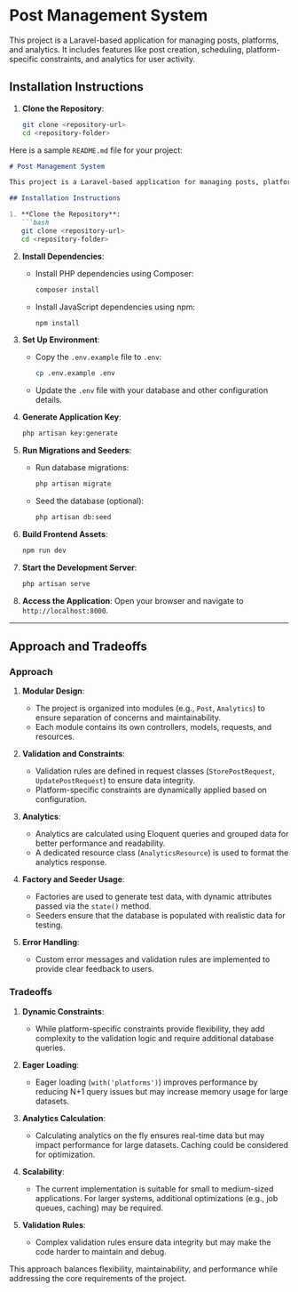 # Post Management System

This project is a Laravel-based application for managing posts, platforms, and analytics. It includes features like post creation, scheduling, platform-specific constraints, and analytics for user activity.

## Installation Instructions

1. **Clone the Repository**:
   ```bash
   git clone <repository-url>
   cd <repository-folder>
    ```

Here is a sample `README.md` file for your project:

```markdown
# Post Management System

This project is a Laravel-based application for managing posts, platforms, and analytics. It includes features like post creation, scheduling, platform-specific constraints, and analytics for user activity.

## Installation Instructions

1. **Clone the Repository**:
   ```bash
   git clone <repository-url>
   cd <repository-folder>
   ```

2. **Install Dependencies**:
    - Install PHP dependencies using Composer:
      ```bash
      composer install
      ```
    - Install JavaScript dependencies using npm:
      ```bash
      npm install
      ```

3. **Set Up Environment**:
    - Copy the `.env.example` file to `.env`:
      ```bash
      cp .env.example .env
      ```
    - Update the `.env` file with your database and other configuration details.

4. **Generate Application Key**:
   ```bash
   php artisan key:generate
   ```

5. **Run Migrations and Seeders**:
    - Run database migrations:
      ```bash
      php artisan migrate
      ```
    - Seed the database (optional):
      ```bash
      php artisan db:seed
      ```

6. **Build Frontend Assets**:
   ```bash
   npm run dev
   ```

7. **Start the Development Server**:
   ```bash
   php artisan serve
   ```

8. **Access the Application**:
   Open your browser and navigate to `http://localhost:8000`.

---

## Approach and Tradeoffs

### Approach
1. **Modular Design**:
    - The project is organized into modules (e.g., `Post`, `Analytics`) to ensure separation of concerns and maintainability.
    - Each module contains its own controllers, models, requests, and resources.

2. **Validation and Constraints**:
    - Validation rules are defined in request classes (`StorePostRequest`, `UpdatePostRequest`) to ensure data integrity.
    - Platform-specific constraints are dynamically applied based on configuration.

3. **Analytics**:
    - Analytics are calculated using Eloquent queries and grouped data for better performance and readability.
    - A dedicated resource class (`AnalyticsResource`) is used to format the analytics response.

4. **Factory and Seeder Usage**:
    - Factories are used to generate test data, with dynamic attributes passed via the `state()` method.
    - Seeders ensure that the database is populated with realistic data for testing.

5. **Error Handling**:
    - Custom error messages and validation rules are implemented to provide clear feedback to users.

### Tradeoffs
1. **Dynamic Constraints**:
    - While platform-specific constraints provide flexibility, they add complexity to the validation logic and require additional database queries.

2. **Eager Loading**:
    - Eager loading (`with('platforms')`) improves performance by reducing N+1 query issues but may increase memory usage for large datasets.

3. **Analytics Calculation**:
    - Calculating analytics on the fly ensures real-time data but may impact performance for large datasets. Caching could be considered for optimization.

4. **Scalability**:
    - The current implementation is suitable for small to medium-sized applications. For larger systems, additional optimizations (e.g., job queues, caching) may be required.

5. **Validation Rules**:
    - Complex validation rules ensure data integrity but may make the code harder to maintain and debug.

This approach balances flexibility, maintainability, and performance while addressing the core requirements of the project.
```
